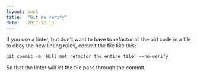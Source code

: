 ```yaml
---
layout: post
title:  "Git no verify"
date:   2017-12-19
---
```


If you use a linter, but don't want to have to refactor all the old code
in a file to obey the new linting rules, commit the file like this:

```
git commit -m 'Will not refactor the entire file' --no-verify
```

So that the linter will let the file pass through the commit.

